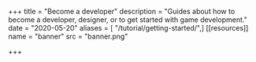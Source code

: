 +++
title = "Become a developer"
description = "Guides about how to become a developer, designer, or to get started with game development."
date = "2020-05-20"
aliases = [ "/tutorial/getting-started/",]
[[resources]]
name = "banner"
src = "banner.png"


+++
